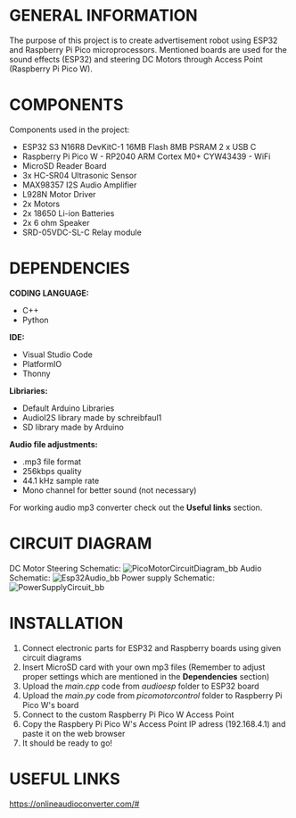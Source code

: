 # GENERAL INFORMATION

The purpose of this project is to create advertisement robot using ESP32 and Raspberry Pi Pico microprocessors. 
Mentioned boards are used for the sound effects (ESP32) and steering DC Motors through Access Point (Raspberry Pi Pico W).

# COMPONENTS

Components used in the project:
- ESP32 S3 N16R8 DevKitC-1 16MB Flash 8MB PSRAM 2 x USB C
- Raspberry Pi Pico W - RP2040 ARM Cortex M0+ CYW43439 - WiFi
- MicroSD Reader Board
- 3x HC-SR04 Ultrasonic Sensor
- MAX98357 I2S Audio Amplifier
- L928N Motor Driver
- 2x Motors
- 2x 18650 Li-ion Batteries
- 2x 6 ohm Speaker
- SRD-05VDC-SL-C Relay module


# DEPENDENCIES

**CODING LANGUAGE:**
- C++
- Python

**IDE:**
- Visual Studio Code
- PlatformIO
- Thonny

**Libriaries:**
- Default Arduino Libraries
- AudioI2S library made by schreibfaul1
- SD library made by Arduino


**Audio file adjustments:**
- .mp3 file format
- 256kbps quality
- 44.1 kHz sample rate
- Mono channel for better sound (not necessary)

For working audio mp3 converter check out the **Useful links** section.

# CIRCUIT DIAGRAM
DC Motor Steering Schematic: ![PicoMotorCircuitDiagram_bb](https://github.com/user-attachments/assets/d7bc250d-239f-4bec-9a8f-44edb073feac)
Audio Schematic: ![Esp32Audio_bb](https://github.com/user-attachments/assets/3ebe49d5-13b6-4f1f-8fa7-81040852b130)
Power supply Schematic: ![PowerSupplyCircuit_bb](https://github.com/user-attachments/assets/907c398e-a168-46ea-b94d-b6abd995351c)
# INSTALLATION

1. Connect electronic parts for ESP32 and Raspberry boards using given circuit diagrams
2. Insert MicroSD card with your own mp3 files (Remember to adjust proper settings which are mentioned in the **Dependencies** section)
3. Upload the *main.cpp* code from *audioesp* folder to ESP32 board
4. Upload the *main.py* code from *picomotorcontrol* folder to Raspberry Pi Pico W's board
5. Connect to the custom Raspberry Pi Pico W Access Point
6. Copy the Raspbery Pi Pico W's Access Point IP adress (192.168.4.1) and paste it on the web browser
7. It should be ready to go! 

# USEFUL LINKS
https://onlineaudioconverter.com/#
